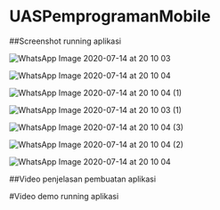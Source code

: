 # UASPemprogramanMobile

##Screenshot running aplikasi

![WhatsApp Image 2020-07-14 at 20 10 03](https://user-images.githubusercontent.com/37317720/87430437-6b95a600-c60f-11ea-96a7-563db80d9ca9.jpeg)

![WhatsApp Image 2020-07-14 at 20 10 04](https://user-images.githubusercontent.com/37317720/87429839-916e7b00-c60e-11ea-982b-ccc814c0d2b7.jpeg)

![WhatsApp Image 2020-07-14 at 20 10 04 (1)](https://user-images.githubusercontent.com/37317720/87429905-a519e180-c60e-11ea-9b57-63948e3ecbae.jpeg)

![WhatsApp Image 2020-07-14 at 20 10 03 (1)](https://user-images.githubusercontent.com/37317720/87429921-a9de9580-c60e-11ea-8011-dfcfe83f9a8f.jpeg)

![WhatsApp Image 2020-07-14 at 20 10 04 (3)](https://user-images.githubusercontent.com/37317720/87429968-bcf16580-c60e-11ea-9caf-3fc502693470.jpeg)

![WhatsApp Image 2020-07-14 at 20 10 04 (2)](https://user-images.githubusercontent.com/37317720/87430008-c7abfa80-c60e-11ea-8e4e-8be853e660f6.jpeg)

![WhatsApp Image 2020-07-14 at 20 10 04](https://user-images.githubusercontent.com/37317720/87431345-b06e0c80-c610-11ea-9e4b-fdb3f389642d.jpeg)

##Video penjelasan pembuatan aplikasi

#Video demo running aplikasi




